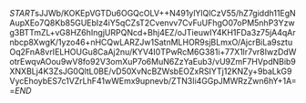 $START$sJJWb/KOKEpVGTDu6OGQcOLV++N491ylYlQlCzV55/hZ7giddh11EgNAupXEo7Q8Kb85GUEbIz4iY5qCZsT2Cvenvv7CvFuUFhgO07oPM5nhP3Yzwg3BTTmZL+vG8HZ6hIngjURPQNcd+Bhj4EZ/oJTieuwIY4KH1FDa3z75jA4qArnbcp8XwgK/1yzo46+nHCQwLARZJw1SatnMLHOR9sjBLmxO/AjcrBiLa9sztuOq2FnA8vrIELHOUGu8CaAj2nu/KYV4I0TPwRcM6G381i+77X1lr7vr8IwzDdWotrEwqvAOou9wV8fo92V3omXuP7o6MuN6ZzYaEub3/vU9ZmF7HVpdNBib9XNXBLj4K3ZsJG0QltL0BE/vD50XvNcBZWsbEOZxRSIYTj12KNZy+9baLkG9VycEhoybES7c1VZrLhF41wWEmx9upnevb/ZTN3Ii4GGpJMWRzZwn6hY+1A==$END$